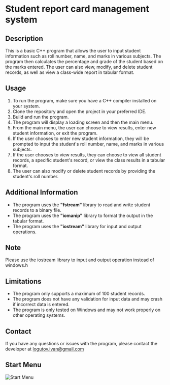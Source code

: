 # Student report card management system

## Description
This is a basic C++ program that allows the user to input student information such as roll number, name, and marks in various subjects. The program then calculates the percentage and grade of the student based on the marks entered. The user can also view, modify, and delete student records, as well as view a class-wide report in tabular format.

## Usage
<ol>
  <li>To run the program, make sure you have a C++ compiler installed on your system.</li>
  <li>Clone the repository and open the project in your preferred IDE.</li>
  <li>Build and run the program.</li>
  <li>The program will display a loading screen and then the main menu.</li>
  <li>From the main menu, the user can choose to view results, enter new student information, or exit the program.</li>
  <li>If the user chooses to enter new student information, they will be prompted to input the student's roll number, name, and marks in various subjects.</li>
  <li>If the user chooses to view results, they can choose to view all student records, a specific student's record, or view the class results in a tabular format.</li>
  <li>The user can also modify or delete student records by providing the student's roll number.</li>
</ol>

## Additional Information
<ul>
  <li>The program uses the <b>"fstream"</b> library to read and write student records to a binary file.</li>
  <li>The program uses the <b>"iomanip"</b> library to format the output in the tabular format.</li>
  <li>The program uses the <b>"iostream"</b> library for input and output operations.</li>
</ul>

## Note
Please use the iostream library to input and output operation instead of windows.h

## Limitations
<ul>
  <li>The program only supports a maximum of 100 student records.</li>
  <li>The program does not have any validation for input data and may crash if incorrect data is entered.</li>
  <li>The program is only tested on Windows and may not work properly on other operating systems.</li>
</ul>

## Contact
If you have any questions or issues with the program, please contact the developer at logutov.ivan@gmail.com


## Start Menu

![Start Menu](https://user-images.githubusercontent.com/91227368/175432929-1febb2c2-4904-49cf-9bb3-7d1e59412866.png)
